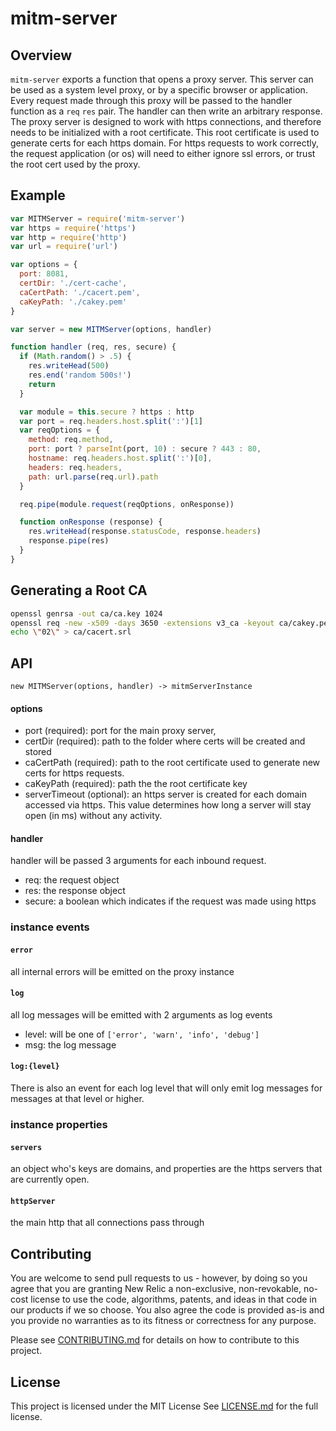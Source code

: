 # mitm-server

## Overview

`mitm-server` exports a function that opens a proxy server. This server can be
used as a system level proxy, or by a specific browser or application. Every
request made through this proxy will be passed to the handler function as a
`req` `res` pair.  The handler can then write an arbitrary response.  The
proxy server is designed to work with https connections, and therefore needs to
be initialized with a root certificate.  This root certificate is used to
generate certs for each https domain.  For https requests to work correctly,
the request application (or os) will need to either ignore ssl errors, or trust
the root cert used by the proxy.

## Example

```javascript
var MITMServer = require('mitm-server')
var https = require('https')
var http = require('http')
var url = require('url')

var options = {
  port: 8081,
  certDir: './cert-cache',
  caCertPath: './cacert.pem',
  caKeyPath: './cakey.pem'
}

var server = new MITMServer(options, handler)

function handler (req, res, secure) {
  if (Math.random() > .5) {
    res.writeHead(500)
    res.end('random 500s!')
    return
  }

  var module = this.secure ? https : http
  var port = req.headers.host.split(':')[1]
  var reqOptions = {
    method: req.method,
    port: port ? parseInt(port, 10) : secure ? 443 : 80,
    hostname: req.headers.host.split(':')[0],
    headers: req.headers,
    path: url.parse(req.url).path
  }

  req.pipe(module.request(reqOptions, onResponse))

  function onResponse (response) {
    res.writeHead(response.statusCode, response.headers)
    response.pipe(res)
  }
}
```

## Generating a Root CA

```bash
openssl genrsa -out ca/ca.key 1024
openssl req -new -x509 -days 3650 -extensions v3_ca -keyout ca/cakey.pem -out ca/cacert.pem -nodes -subj \"/C=US/ST=STATE/L=CITY/O=ORG/CN=CERT_NAME\"
echo \"02\" > ca/cacert.srl
```

## API

`new MITMServer(options, handler) -> mitmServerInstance`

#### options
* port (required): port for the main proxy server,
* certDir (required): path to the folder where certs will be created and stored
* caCertPath (required): path to the root certificate used to generate new
  certs for https requests.
* caKeyPath (required): path the the root certificate key
* serverTimeout (optional): an https server is created for each domain accessed
  via https. This value determines how long a server will stay open (in ms)
  without any activity.

#### handler

handler will be passed 3 arguments for each inbound request.

 * req: the request object
 * res: the response object
 * secure: a boolean which indicates if the request was made using https

### instance events

#### `error`

all internal errors will be emitted on the proxy instance

#### `log`
all log messages will be emitted with 2 arguments as log events

 * level: will be one of `['error', 'warn', 'info', 'debug']`
 * msg: the log message

#### `log:{level}`

There is also an event for each log level that will only emit log messages
for messages at that level or higher.

### instance properties

#### `servers`
an object who's keys are domains, and properties are the https servers that are
currently open.

#### `httpServer`
the main http that all connections pass through

## Contributing

You are welcome to send pull requests to us - however, by doing so you agree
that you are granting New Relic a non-exclusive, non-revokable, no-cost license
to use the code, algorithms, patents, and ideas in that code in our products if
we so choose. You also agree the code is provided as-is and you provide no
warranties as to its fitness or correctness for any purpose.

Please see [CONTRIBUTING.md](./CONTRIBUTING.md) for details on how to contribute to this
project.

## License

This project is licensed under the MIT License See
[LICENSE.md](./LICENSE.md) for the full license.

